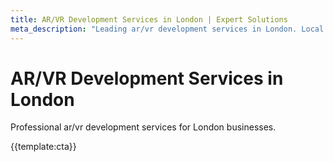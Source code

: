 ```yaml
---
title: AR/VR Development Services in London | Expert Solutions
meta_description: "Leading ar/vr development services in London. Local expertise, proven results, competitive rates."
---
```


# AR/VR Development Services in London

Professional ar/vr development services for London businesses.

{{template:cta}}
